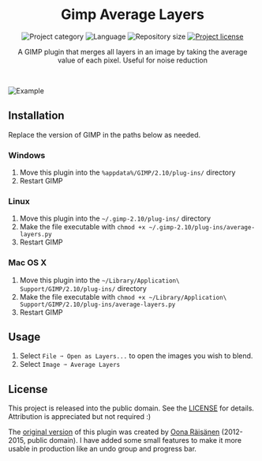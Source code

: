<!-- Project Header -->
<div align="center">
  <h1 class="projectName">Gimp Average Layers</h1>

  <p class="projectBadges">
    <img src="https://johng.io/badges/category/Plugin.svg" alt="Project category" title="Project category"/>
    <img src="https://img.shields.io/github/languages/top/jerboa88/gimp-average-layers.svg" alt="Language" title="Language"/>
    <img src="https://img.shields.io/github/repo-size/jerboa88/gimp-average-layers.svg" alt="Repository size" title="Repository size"/>
    <a href="LICENSE">
      <img src="https://img.shields.io/github/license/jerboa88/gimp-average-layers.svg" alt="Project license" title="Project license"/>
    </a>
  </p>

  <p class="projectDesc">
    A GIMP plugin that merges all layers in an image by taking the average value of each pixel. Useful for noise reduction
  </p>

  <br/>
</div>


![Example](/example.png?raw=true "Example")


## Installation

Replace the version of GIMP in the paths below as needed.

### Windows
1. Move this plugin into the `%appdata%/GIMP/2.10/plug-ins/` directory
2. Restart GIMP

### Linux
1. Move this plugin into the `~/.gimp-2.10/plug-ins/` directory
2. Make the file executable with `chmod +x ~/.gimp-2.10/plug-ins/average-layers.py`
3. Restart GIMP

### Mac OS X
1. Move this plugin into the `~/Library/Application\ Support/GIMP/2.10/plug-ins/` directory
2. Make the file executable with `chmod +x ~/Library/Application\ Support/GIMP/2.10/plug-ins/average-layers.py`
3. Restart GIMP


## Usage
1. Select `File ➙ Open as Layers...` to open the images you wish to blend.
2. Select `Image ➙ Average Layers`


## License
This project is released into the public domain. See the [LICENSE] for details. Attribution is appreciated but not required :)

The [original version] of this plugin was created by [Oona Räisänen] (2012-2015, public domain). I have added some small features to make it more usable in production like an undo group and progress bar.


[LICENSE]: LICENSE
[original version]: https://github.com/windytan/gimp-average-layers
[Oona Räisänen]: https://github.com/windytan
